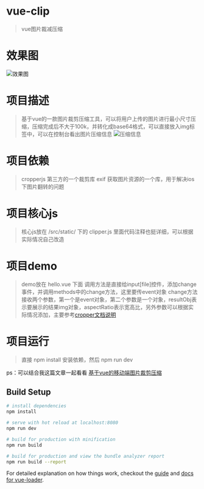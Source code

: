 # vue-clip

> vue图片裁减压缩

# 效果图
   ![效果图](http://upload-images.jianshu.io/upload_images/6633377-72a12831c84f3f13.gif?imageMogr2/auto-orient/strip)

# 项目描述
> 基于vue的一款图片裁剪压缩工具，可以将用户上传的图片进行最小尺寸压缩，压缩完成后不大于100k，并转化成base64格式，可以直接放入img标签中，可以在控制台看出图片压缩信息
   ![压缩信息](http://upload-images.jianshu.io/upload_images/6633377-3c5c4111e4df639b.png?imageMogr2/auto-orient/strip%7CimageView2/2/w/1240)

# 项目依赖
> cropperjs 第三方的一个裁剪库
> exif      获取图片资源的一个库，用于解决ios下图片翻转的问题

# 项目核心js
> 核心js放在 /src/static/ 下的 clipper.js
> 里面代码注释也挺详细，可以根据实际情况自己改造

# 项目demo
> demo放在 hello.vue 下面
> 调用方法是直接给input[file]控件，添加change事件，并调用methods中的change方法，这里要传event对象
> change方法接收两个参数，第一个是event对象，第二个参数是一个对象，resultObj表示要展示的结果img对象，aspectRatio表示宽高比，另外参数可以根据实际情况添加，主要参考[cropper文档说明][1]

# 项目运行
> 直接 npm install 安装依赖，然后 npm run dev

ps：可以结合我这篇文章一起看看 [基于vue的移动端图片裁剪压缩](http://www.jianshu.com/writer#/notebooks/14926004/notes/15421644/preview)
## Build Setup

``` bash
# install dependencies
npm install

# serve with hot reload at localhost:8080
npm run dev

# build for production with minification
npm run build

# build for production and view the bundle analyzer report
npm run build --report
```

For detailed explanation on how things work, checkout the [guide](http://vuejs-templates.github.io/webpack/) and [docs for vue-loader](http://vuejs.github.io/vue-loader).


  [1]: http://blog.csdn.net/qq727013465/article/details/51823231